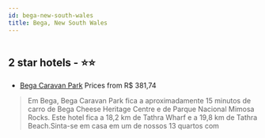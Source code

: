 ```yaml
---
id: bega-new-south-wales
title: Bega, New South Wales
---
```


<center><img src="https://i.travelapi.com/hotels/40000000/39690000/39684300/39684282/d5654338_z.jpg" alt="" /></center>


##  2 star hotels - ⭐️⭐️

-    [Bega Caravan Park](https://us.hurb.com/hotels/bega/bega-caravan-park-HT-QXOE?cmp=18055) Prices from R$ 381,74
   > Em Bega, Bega Caravan Park fica a aproximadamente 15 minutos de carro de Bega Cheese Heritage Centre e de Parque Nacional Mimosa Rocks.  Este hotel fica a 18,2 km de Tathra Wharf e a 19,8 km de Tathra Beach.Sinta-se em casa em um de nossos 13 quartos com 
